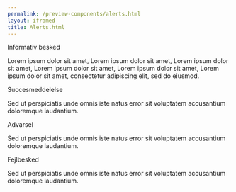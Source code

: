 ```yaml
--- 
permalink: /preview-components/alerts.html
layout: iframed 
title: Alerts.html
---
```

<div class="alert alert-info" role="alert"
    aria-label="Beskedbox der viser information">
    <div class="alert-body">
        <p class="alert-heading">Informativ besked</p>
        <p class="alert-text">Lorem ipsum dolor sit amet, Lorem ipsum dolor
            sit amet, Lorem ipsum dolor sit amet, Lorem ipsum dolor sit
            amet, Lorem ipsum dolor sit amet, Lorem ipsum dolor sit amet,
            consectetur adipiscing elit, sed do eiusmod.</p>
    </div>
</div>

<div class="alert alert-success" role="alert"
    aria-label="Beskedbox der viser succes">
    <div class="alert-body">
        <p class="alert-heading">Succesmeddelelse</p>
        <p class="alert-text">Sed ut perspiciatis unde omnis iste natus
            error sit voluptatem accusantium doloremque laudantium.</p>
    </div>
</div>

<div class="alert alert-warning" role="alert"
    aria-label="Beskedbox der viser en advarsel">
    <div class="alert-body">
        <p class="alert-heading">Advarsel</p>
        <p class="alert-text">Sed ut perspiciatis unde omnis iste natus
            error sit voluptatem accusantium doloremque laudantium.</p>
    </div>
</div>

<div class="alert alert-error" role="alert"
    aria-label="Beskedbox der viser en fejlmeddelelse">
    <div class="alert-body">
        <p class="alert-heading">Fejlbesked</p>
        <p class="alert-text">Sed ut perspiciatis unde omnis iste natus
            error sit voluptatem accusantium doloremque laudantium.</p>
    </div>
</div>